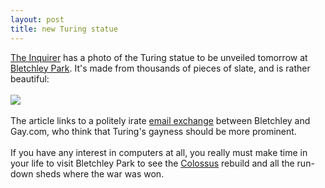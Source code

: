 ```yaml
---
layout: post
title: new Turing statue
---
```


<div class="entry-item s2-entrytext"><a href="http://www.theinquirer.net/default.aspx?article=40406" rel="nofollow">The Inquirer</a> has a photo of the Turing statue to be unveiled tomorrow at <a href="http://www.bletchleypark.org.uk" rel="nofollow">Bletchley Park</a>. It's made from thousands of pieces of slate, and is rather beautiful:<br/><br/><img src="http://www.theinquirer.net/images/articles/%20Turing%20statue%20head.JPG"/><br/><br/>The article links to a politely irate <a href="http://uk.gay.com/article/news/uk/5625" rel="nofollow">email exchange</a> between Bletchley and Gay.com, who think that Turing's gayness should be more prominent.<br/><br/>If you have any interest in computers at all, you really must make time in your life to visit Bletchley Park to see the <a href="http://en.wikipedia.org/wiki/Colossus_computer" rel="nofollow">Colossus</a> rebuild and all the run-down sheds where the war was won.</div>